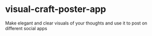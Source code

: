 # visual-craft-poster-app
Make elegant and clear visuals of your thoughts and use it to post on different social apps
